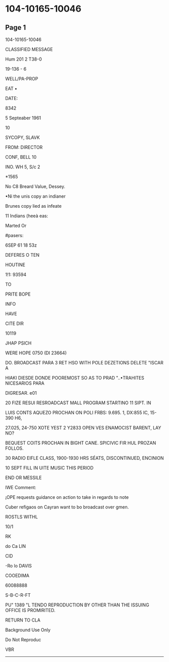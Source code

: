 # 104-10165-10046

## Page 1

104-10165-10046

CLASSIFIED MESSAGE

Hum 201 2 T38-0

19-136 - 6

WELL/PA-PROP

EAT •

DATE:

8342

5 Septeaber 1961

10

SYCOPY, SLAVK

FROM: DIRECTOR

CONF, BELL 10

INO. WH 5, S/c 2

*1565

No C8 Breard Value, Dessey.

•Ni the unis copy an indianer

Brunes copy lied as infeate

11 Indians (heeà eas:

Marted Or

#pasers:

6SEP 61 18 53z

DEFERES O TEN

HOUTINE

1!1: 93594

TO

PRITE BOPE

INFO

HAVE

CITE DIR

10119

JHAP PSICH

WERE HOPE 0750 (DI 23664)

DO. BROADCAST PARA 3 RET HSO WITH POLE DEZETIONS DELETE "ISCAR A

HIAKI DIESDE DONDE POOREMOST SO AS TO PRAD "..•TRAHITES NICESARIOS PARA

DIGRESAR. e01

20 FIZE RESUI RESROADCAST MALL PROGRAM STARTINO 11 SIPT. IN

LUIS CONTS AQUEZO PROCHAN ON POLI FRBS: 9.695. 1, DX:855 IC, 15-390 H6,

27.025, 24-750 XOTE YEST 2 Y2833 OPEN VES ENAMOCIST BARENT, LAY NO?

BEQUEST COITS PROCHAN IN BIGHT CANE. SPICIVIC FIR HUL PROZAN FOLLOS.

30 RADIO EIFLE CLASS, 1900-1930 HRS SÉATS, DISCONTINUED, ENCINION

10 SEPT FILL IN UITE MUSIC THIS PERIOD

END OR MESSILE

IWE Comment:

¡OPE requests guidance on action to take in regards to note

Cuber refigaos on Cayran want to bo broadcast over gmen.

ROSTLS WITHL

10/1

RK

do Ca LIN

CID

-Ro lo DAVIS

COOEDIMA

60088888

S-B-C-R-FT

PU" 1389 "L TENDO REPRODUCTION BY OTHER THAN THE ISSUING OFFICE IS PROMIRITED.

RETURN TO CLA

Background Use Only

Do Not Reproduc

VBR

---


